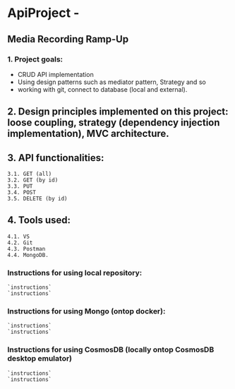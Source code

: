 # ApiProject - #

## Media Recording Ramp-Up ##

### 1. Project goals: ###

* CRUD API implementation 
* Using design patterns such as mediator pattern, Strategy and so 
* working with git, connect to database (local and external).

## 2. Design principles implemented on this project: loose coupling, strategy (dependency injection implementation), MVC architecture.

## 3. API functionalities:
	3.1. GET (all)
	3.2. GET (by id)
	3.3. PUT 
	3.4. POST
	3.5. DELETE (by id)
## 4. Tools used: 
	4.1. VS
	4.2. Git
	4.3. Postman
	4.4. MongoDB.

### Instructions for using local repository:
	`instructions`
	`instructions`
### Instructions for using Mongo (ontop docker):
	`instructions`
	`instructions`
### Instructions for using CosmosDB (locally ontop CosmosDB desktop emulator)
	`instructions`
	`instructions`
	
